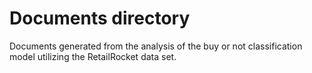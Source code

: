 # Documents directory

Documents generated from the analysis of the buy or not classification model utilizing the RetailRocket data set.